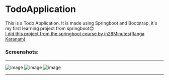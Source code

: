 # TodoApplication
This is a Todo Application. It is made using Springboot and Bootstrap, it's my first learning project from springboot😊
<br>
<a href="https://www.in28minutes.com/">I did this project from the springboot course by in28Minutes(Ranga Karanam)</a>

### Screenshots:

<hr>

![image](https://user-images.githubusercontent.com/62805243/217385486-3c2828dd-3f90-45b6-b80e-9884887db21b.png)
![image](https://user-images.githubusercontent.com/62805243/217385572-93f510eb-6cb4-49ea-8df6-5e239131c89f.png)
![image](https://user-images.githubusercontent.com/62805243/217385644-9d559b21-96f7-49c8-9953-3be91b641188.png)

<hr>

